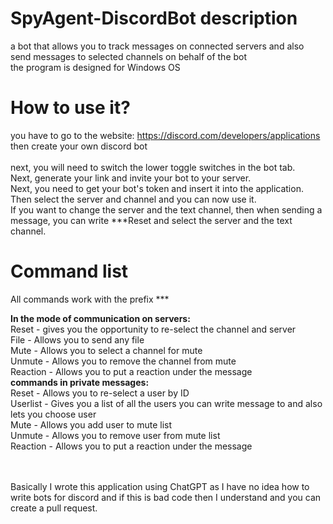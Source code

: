 # SpyAgent-DiscordBot description
a bot that allows you to track messages on connected servers and also send messages to selected channels on behalf of the bot<br>
the program is designed for Windows OS
# How to use it?
you have to go to the website: https://discord.com/developers/applications then create your own discord bot <br>
<br>
next, you will need to switch the lower toggle switches in the bot tab.<br> Next, generate your link and invite your bot to your server.<br> Next, you need to get your bot's token and insert it into the application.<br> Then select the server and channel and you can now use it.<br> If you want to change the server and the text channel, then when sending a message, you can write ***Reset and select the server and the text channel. 

# Command list
All commands work with the prefix ***<br>

**In the mode of communication on servers:** <br>
Reset - gives you the opportunity to re-select the channel and server <br>
File - Allows you to send any file <br>
Mute - Allows you to select a channel for mute<br>
Unmute - Allows you to remove the channel from mute <br>
Reaction - Allows you to put a reaction under the message<br>
**commands in private messages:**<br>
Reset - Allows you to re-select a user by ID<br>
Userlist - Gives you a list of all the users you can write message to and also lets you choose user<br>
Mute - Allows you add user to mute list<br>
Unmute - Allows you to remove user from mute list <br>
Reaction - Allows you to put a reaction under the message

<br>
<br>
Basically I wrote this application using ChatGPT as I have no idea how to write bots for discord and if this is bad code then I understand and you can create a pull request.
